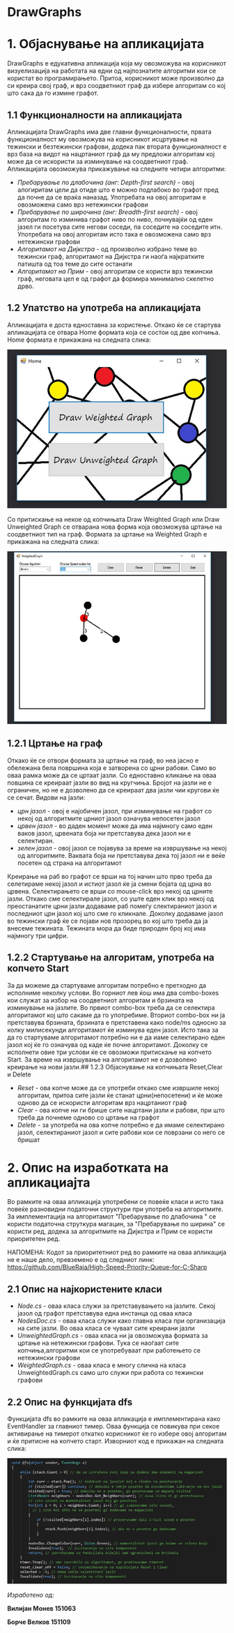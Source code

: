 # DrawGraphs





# 1. Објаснување на апликацијата
  DrawGraphs е едукативна апликација која му овозможува на корисникот визуeлизација на работата на едни од најпознатите алгоритми
  кои се користат во програмирањето. Притоа, корисникот може произволно да си креира свој граф, и врз соодветниот граф да избере
  алгоритам со кој што сака да го измине графот.
  ## 1.1 Функционалности на апликацијата
  Апликацијата DrawGraphs има две главни функционалности, првата функционалност му овозможува на корисникот исцртување на тежински
  и безтежински графови, додека пак втората функционалност е врз база на видот на нацртаниот граф да му предложи алгоритам кој
  може да се искористи за изминување на соодветниот граф. Апликацијата овозможува прикажување на следните четири алгоритми:
- 	*Пребарување по длабочина (анг: Depth-first search)* - овој алогиритам цели да отиде што е можно подлабоко во графот пред да почне да се враќа наназад. Употребата на овој алгоритам е овозможена само врз нетежински графови
- 	*Пребарување по широчина (анг: Breadth-first search)* - овој алгоритам го изминива графот ниво по ниво, почнувајќи од еден јазел ги посетува сите негови соседи, па соседите на соседите итн. Употребата на овој алгоритам исто така е овозможена само врз нетежински графови
- 	*Алгоритамот на Дијкстра* - од произволно избрано теме во тежински граф, алгоритамот на Дијкстра ги наоѓа најкратките патишта од тоа теме до сите останати
-   *Алгоритамот на Прим* - овој алгоритам се користи врз тежински граф, неговата цел е од графот да формира минимално скелетно дрво. 
## 1.2 Упатство на употреба на апликацијата
Апликацијата е доста едноставна за користење. Откако ќе се стартува апликацијата се отвара Home формата која се состои од две копчиња. Home формата е прикажана на следната слика:

![alt text](https://github.com/Vilijan/DrawGraphs/blob/master/Home_form.jpg)
                                        


Со притискање на некое од копчињата Draw Weighted Graph или Draw Unweighted Graph се отварана нова форма која овозможува цртање на соодветниот тип на граф. Формата за цртање на Weighted Graph е прикажана на следната слика:

![alt text](https://github.com/Vilijan/DrawGraphs/blob/master/WeightedGraph_form.jpg)
                                        

## 1.2.1 Цртање на граф
Откако ќе се отвори формата за цртање на граф, во неа јасно е обележана бела површина која е затворена со црни рабови. Само во оваа рамка може да се цртаат јазли. Со едноставно кликање на оваа повшина се креираат јазли во вид на кругчиња. Бројот на јазли не е ограничен, но не е дозволено да се креираат два јазли чии кругови ќе се сечат. Видови на јазли:
-	*црн јазол* - овој е најобичен јазол, при изминување на графот со некој од алгоритмите црниот јазол означува непосетен јазол
-	*црвен јазол* - во даден момент може да има најмногу само еден ваков јазол, црвената боја ни претставува дека јазол ни е селектиран. 
-	*зелен јазол* - овој јазол се појавува за време на извршување на некој од алгоритмите. Ваквата боја ни претставува дека тој јазол ни е веќе посетен од страна на алгоритамот

Креирање на раб во графот се врши на тој начин што прво треба да селетираме некој јазол и истиот јазол ќе ја смени бојата од црна во црвена. Селектирањето се врши со mouse-click врз некој од црните јазли. Откако сме селектирале јазол, со уште еден клик врз некој од преостанатите црни јазли додаваме раб помеѓу слектираниот јазол и последниот црн јазол кој што сме го кликнале. Доколку додаваме јазол во тежински граф ќе се појави нов прозорец во кој што треба да ја внесеме тежината. Тежината мора да биде природен број кој има најмногу три цифри.
## 1.2.2 Стартување на алгоритам, употреба на копчето Start
За да можеме да стартуваме алгоритам потребно е претходно да исполниме неколку услови. Во горниот лев ќош има два combo-boxes кои служат за избор на соодветниот алгоритам и брзината на изминување на јазлите. Во првиот combo-box треба да се селектира алгоритамот кој што сакаме да го употребиме. Вториот combo-box ни ја претставува брзината, брзината е претставена како node/ms односно за колку милисекунди алгоритамот ќе изминува еден јазол. Исто така за да го стартуваме алгоритамот потребно ни е да иаме селектирано еден јазол кој ќе го означува од каде ќе почне алгоритамот. Доколку се исполнети овие три услови ќе се овозможи притискање на копчето Start. За време на извршување на алгоритамот не е дозволено креирање на нови јазли.## 1.2.3 Објаснување на копчињата Reset,Clear и Delete
-   *Reset* - ова копче може да се употреби откако сме извршиле некој алгоритам, притоа сите јазли ќе станат црни(непосетени) и ќе може одново да се искористи алгоритам врз нацртаниот граф
- 	*Clear* - ова копче ни ги брише сите нацртани јазли и рабови, при што треба да почнеме одново со цртање на графот
- 	*Delete* - за употреба на ова копче потребно е да имаме селектирано јазол, селектираниот јазол и сите рабови кои се поврзани со него се бришат
# 2.  Опис на изработката на апликациајта
  Во рамките на оваа апликација употребени се повеќе класи и исто така повеќе разновидни податочни структури при употреба на алгоритмите. За имплементација на алгоритамот "Пребарување по длабочина " се користи податочна струткура магацин, за "Пребарување по ширина" се користи ред, додека за aлгоритмите на Дијкстра и Прим се користи приоритетен ред.
  
НАПОМЕНА: Кодот за приоритетниот ред во рамките на оваа апликација не е наше дело, превземено е од следниот линк: https://github.com/BlueRaja/High-Speed-Priority-Queue-for-C-Sharp
## 2.1 Опис на најкористените класи
- 	*Node.cs* - оваа класа служи за претставувањето на јазлите. Секој јазол од графот претставува една инстанца од оваа класа
- 	*NodesDoc.cs* - оваа класа служи како главна класа при организација на сите јазли. Во оваа класа се чуваат сите креирани јазли
- 	*UnweightedGraph.cs* - оваа класа ни ја овозможува формата за цртање на нетежински графови. Тука се наоѓаат сите копчиња,алгоритми кои се употребуваат при работењето се нетежински графови
- 	*WeightedGraph.cs* - оваа класа е многу слична на класа UnweightedGraph.cs само што служи при работа со тежински графови
## 2.2 Опис на функцијата dfs
Функцијата dfs во рамките на оваа апликација е имплементирана како EventHandler за главниот тимер. Оваа функција се повикува при секое активирање на тимерот откатко корисникот ќе го избере овој алгоритам и ќе притисне на копчето старт. Изворниот код е прикажан на следната слика:

![alt text](https://github.com/Vilijan/DrawGraphs/blob/master/Dfs_SourceCode.jpg)

*Изработено од:*

**Вилијан Монев 151063**

**Борче Велков 151109**           

